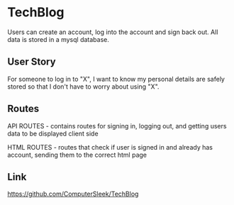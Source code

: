 # TechBlog

Users can create an account, log into the account and sign back out. All data is stored in a mysql database.

## User Story

For someone to log in to "X", I want to know my personal details are safely stored so that I don't have to worry about using "X".

## Routes

API ROUTES - contains routes for signing in, logging out, and getting users data to be displayed client side 

HTML ROUTES - routes that check if user is signed in and already has account, sending them to the correct html page 

## Link

https://github.com/ComputerSleek/TechBlog